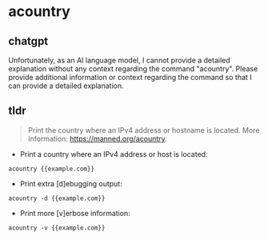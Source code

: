 # acountry 
## chatgpt 
Unfortunately, as an AI language model, I cannot provide a detailed explanation without any context regarding the command "acountry". Please provide additional information or context regarding the command so that I can provide a detailed explanation. 

## tldr 
 
> Print the country where an IPv4 address or hostname is located.
> More information: <https://manned.org/acountry>.

- Print a country where an IPv4 address or host is located:

`acountry {{example.com}}`

- Print extra [d]ebugging output:

`acountry -d {{example.com}}`

- Print more [v]erbose information:

`acountry -v {{example.com}}`
